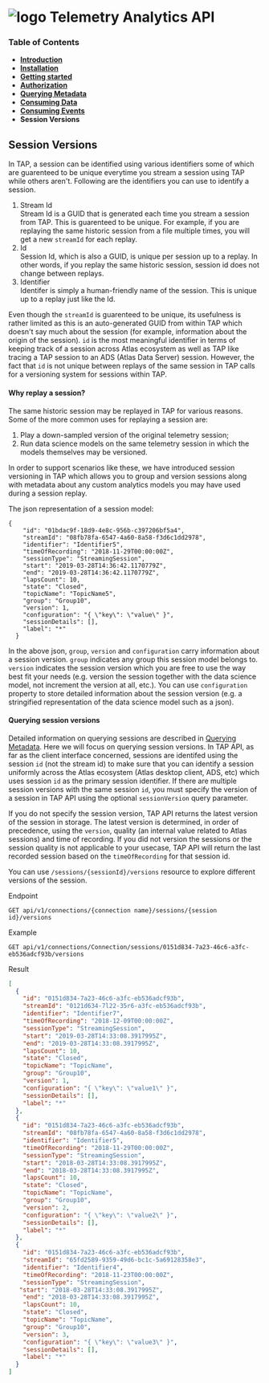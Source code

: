 # ![logo](/Media/branding.png) Telemetry Analytics API

### Table of Contents
- [**Introduction**](../README.md)<br>
- [**Installation**](Installation.md)<br>
- [**Getting started**](GettingStarted.md)<br>
- [**Authorization**](Authorization.md)<br>
- [**Querying Metadata**](Metadata.md)<br>
- [**Consuming Data**](ConsumingData.md)<br>
- [**Consuming Events**](ConsumingEvents.md)<br>
- **Session Versions**<br>


## Session Versions

In TAP, a session can be identified using various identifiers some of which are guarenteed to be unique everytime you stream a session using TAP while others aren't. Following are the identifiers you can use to identify a session.

1. Stream Id <br>
Stream Id is a GUID that is generated each time you stream a session from TAP. This is guarenteed to be unique. For example, if you are replaying the same historic session from a file multiple times, you will get a new `streamId` for each replay.
2. Id <br>
Session Id, which is also a GUID, is unique per session up to a replay. In other words, if you replay the same historic session, session id does not change between replays.
3. Identifier <br>
Identifer is simply a human-friendly name of the session. This is unique up to a replay just like the Id.

Even though the `streamId` is guarenteed to be unique, its usefulness is rather limited as this is an auto-generated GUID from within TAP which doesn't say much about the session (for example, information about the origin of the session). `id` is the most meaningful identifier in terms of keeping track of a session across Atlas ecosystem as well as TAP like tracing a TAP session to an ADS (Atlas Data Server) session. However, the fact that `id` is not unique between replays of the same session in TAP calls for a versioning system for sessions within TAP.

#### Why replay a session?

The same historic session may be replayed in TAP for various reasons. Some of the more common uses for replaying a session are:

1. Play a down-sampled version of the original telemetry session;
2. Run data science models on the same telemetry session in which the models themselves may be versioned.

In order to support scenarios like these, we have introduced session versioning in TAP which allows you to group and version sessions along with metadata about any custom analytics models you may have used during a session replay.

The json representation of a session model:

```
{
    "id": "01bdac9f-18d9-4e8c-956b-c397206bf5a4",
    "streamId": "08fb78fa-6547-4a60-8a58-f3d6c1dd2978",
    "identifier": "Identifier5",
    "timeOfRecording": "2018-11-29T00:00:00Z",
    "sessionType": "StreamingSession",
    "start": "2019-03-28T14:36:42.1170779Z",
    "end": "2019-03-28T14:36:42.1170779Z",
    "lapsCount": 10,
    "state": "Closed",
    "topicName": "TopicName5",
    "group": "Group10",
    "version": 1,
    "configuration": "{ \"key\": \"value\" }",
    "sessionDetails": [],
    "label": "*"
  }
```

In the above json, `group`, `version` and `configuration` carry information about a session version. `group` indicates any group this session model belongs to. `version` indicates the session version which you are free to use the way best fit your needs (e.g. version the session together with the data science model, not increment the version at all, etc.). You can use `configuration` property to store detailed information about the session version (e.g. a stringified representation of the data science model such as a json).

#### Querying session versions

Detailed information on querying sessions are described in [Querying Metadata](Metadata.md). Here we will focus on querying session versions. In TAP API, as far as the client interface concerned, sessions are identifed using the session `id` (not the stream id) to make sure that you can identify a session uniformly across the Atlas ecosystem (Atlas desktop client, ADS, etc) which uses session `id` as the primary session identifier. If there are multiple session versions with the same session `id`, you must specify the version of a session in TAP API using the optional `sessionVersion` query parameter.

If you do not specify the session version, TAP API returns the latest version of the session in storage. The latest version is determined, in order of precedence, using the `version`, quality (an internal value related to Atlas sessions) and time of recording. If you did not version the sessions or the session quality is not applicable to your usecase, TAP API will return the last recorded session based on the `timeOfRecording` for that session id.

You can use ```/sessions/{sessionId}/versions``` resource to explore different versions of the session.<br />

Endpoint
```
GET api/v1/connections/{connection name}/sessions/{session id}/versions
```

Example  
```
GET api/v1/connections/Connection/sessions/0151d834-7a23-46c6-a3fc-eb536adcf93b/versions
```

Result  
```json
[
  {
    "id": "0151d834-7a23-46c6-a3fc-eb536adcf93b",
    "streamId": "0121d634-7l22-35r6-a3fc-eb536adcf93b",
    "identifier": "Identifier7",
    "timeOfRecording": "2018-12-09T00:00:00Z",
    "sessionType": "StreamingSession",
    "start": "2019-03-28T14:33:08.3917995Z",
    "end": "2019-03-28T14:33:08.3917995Z",
    "lapsCount": 10,
    "state": "Closed",
    "topicName": "TopicName",
    "group": "Group10",
    "version": 1,
    "configuration": "{ \"key\": \"value1\" }",
    "sessionDetails": [],
    "label": "*"
  },
  {
    "id": "0151d834-7a23-46c6-a3fc-eb536adcf93b",
    "streamId": "08fb78fa-6547-4a60-8a58-f3d6c1dd2978",
    "identifier": "Identifier5",
    "timeOfRecording": "2018-11-29T00:00:00Z",
    "sessionType": "StreamingSession",
    "start": "2018-03-28T14:33:08.3917995Z",
    "end": "2018-03-28T14:33:08.3917995Z",
    "lapsCount": 10,
    "state": "Closed",
    "topicName": "TopicName",
    "group": "Group10",
    "version": 2,
    "configuration": "{ \"key\": \"value2\" }",
    "sessionDetails": [],
    "label": "*"
  },
  {
    "id": "0151d834-7a23-46c6-a3fc-eb536adcf93b",
    "streamId": "65fd2589-9359-49d6-bc1c-5a69128358e3",
    "identifier": "Identifier4",
    "timeOfRecording": "2018-11-23T00:00:00Z",
    "sessionType": "StreamingSession",
   "start": "2018-03-28T14:33:08.3917995Z",
    "end": "2018-03-28T14:33:08.3917995Z",
    "lapsCount": 10,
    "state": "Closed",
    "topicName": "TopicName",
    "group": "Group10",
    "version": 3,
    "configuration": "{ \"key\": \"value3\" }",
    "sessionDetails": [],
    "label": "*"
  }
]
```





